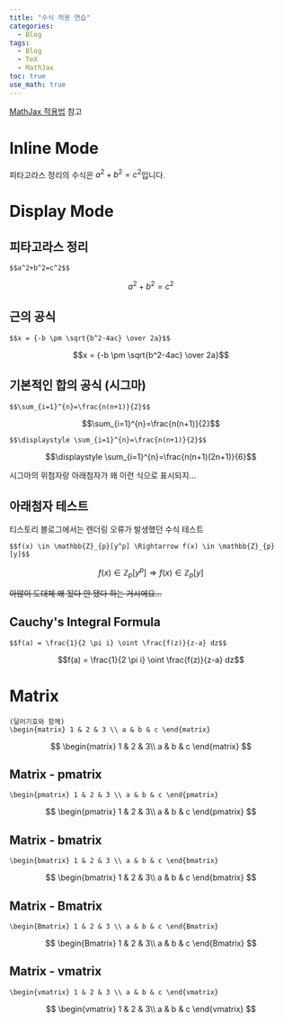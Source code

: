 ```yaml
---
title: "수식 적용 연습"
categories:
  - Blog
tags:
  - Blog
  - TeX
  - MathJax
toc: true
use_math: true
---
```


[MathJax 적용법](https://subinium.github.io/mathjax/) 참고

# Inline Mode
피타고라스 정리의 수식은 $a^2+b^2=c^2$입니다.

# Display Mode
## 피타고라스 정리  
```
$$a^2+b^2=c^2$$
```
$$a^2+b^2=c^2$$

## 근의 공식
```
$$x = {-b \pm \sqrt{b^2-4ac} \over 2a}$$
```
$$x = {-b \pm \sqrt{b^2-4ac} \over 2a}$$  

## 기본적인 합의 공식 (시그마)
```
$$\sum_{i=1}^{n}=\frac{n(n+1)}{2}$$
```
$$\sum_{i=1}^{n}=\frac{n(n+1)}{2}$$
```
$$\displaystyle \sum_{i=1}^{n}=\frac{n(n+1)}{2}$$
```
$$\displaystyle \sum_{i=1}^{n}=\frac{n(n+1)(2n+1)}{6}$$

시그마의 위첨자랑 아래첨자가 왜 이런 식으로 표시되지...

## 아래첨자 테스트
티스토리 블로그에서는 렌더링 오류가 발생했던 수식 테스트
```
$$f(x) \in \mathbb{Z}_{p}[y^p] \Rightarrow f(x) \in \mathbb{Z}_{p}[y]$$
```
$$f(x) \in \mathbb{Z}_{p}[y^p] \Rightarrow f(x) \in \mathbb{Z}_{p}[y]$$

~~아않이 도대체 왜 됬다 안 됐다 하는 거시에요...~~

## Cauchy's Integral Formula
```
$$f(a) = \frac{1}{2 \pi i} \oint \frac{f(z)}{z-a} dz$$
```
$$f(a) = \frac{1}{2 \pi i} \oint \frac{f(z)}{z-a} dz$$

# Matrix
```
(달러기호와 함께)
\begin{matrix} 1 & 2 & 3 \\ a & b & c \end{matrix}
```
$$
\begin{matrix}
1 & 2 & 3\\
a & b & c
\end{matrix}
$$

## Matrix - pmatrix
```
\begin{pmatrix} 1 & 2 & 3 \\ a & b & c \end{pmatrix}
```
$$
\begin{pmatrix}
1 & 2 & 3\\
a & b & c
\end{pmatrix}
$$

## Matrix - bmatrix
```
\begin{bmatrix} 1 & 2 & 3 \\ a & b & c \end{bmatrix}
```
$$
\begin{bmatrix}
1 & 2 & 3\\
a & b & c
\end{bmatrix}
$$

## Matrix - Bmatrix
```
\begin{Bmatrix} 1 & 2 & 3 \\ a & b & c \end{Bmatrix}
```
$$
\begin{Bmatrix}
1 & 2 & 3\\
a & b & c
\end{Bmatrix}
$$

## Matrix - vmatrix
```
\begin{vmatrix} 1 & 2 & 3 \\ a & b & c \end{vmatrix}
```
$$
\begin{vmatrix}
1 & 2 & 3\\
a & b & c
\end{vmatrix}
$$
